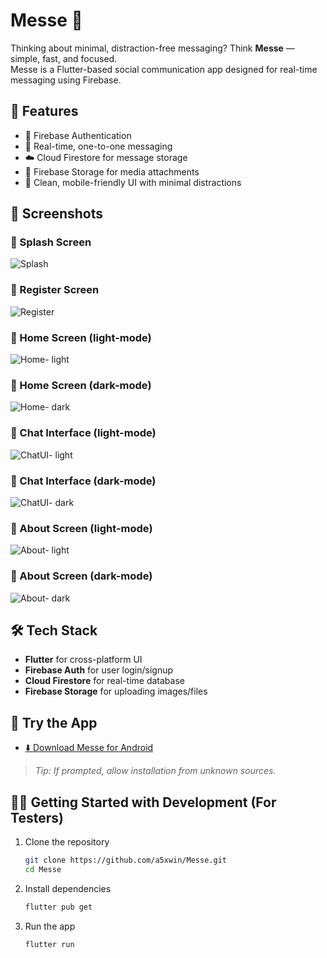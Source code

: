 # Messe 📲

Thinking about minimal, distraction-free messaging? Think **Messe** — simple, fast, and focused.  
Messe is a Flutter-based social communication app designed for real-time messaging using Firebase.

## 🚀 Features
- 🔐 Firebase Authentication
- 💬 Real-time, one-to-one messaging
- ☁️ Cloud Firestore for message storage
- 📁 Firebase Storage for media attachments
- 📱 Clean, mobile-friendly UI with minimal distractions

## 📸 Screenshots

### 🔐 Splash Screen
![Splash](assets/screenshots/1splash.jpg)

### 🔐 Register Screen
![Register](assets/screenshots/2register.jpg)

### 🔐 Home Screen (light-mode)
![Home- light](assets/screenshots/4homelight.jpg)

### 🔐 Home Screen (dark-mode)
![Home- dark](assets/screenshots/3homedark.jpg)

### 🔐 Chat Interface (light-mode)
![ChatUI- light](assets/screenshots/6chatlight.jpg)

### 🔐 Chat Interface (dark-mode)
![ChatUI- dark](assets/screenshots/5chatdark.jpg)

### 🔐 About Screen (light-mode)
![About- light](assets/screenshots/8aboutlight.jpg)

### 🔐 About Screen (dark-mode)
![About- dark](assets/screenshots/7aboutdark.jpg)



## 🛠️ Tech Stack
- **Flutter** for cross-platform UI
- **Firebase Auth** for user login/signup
- **Cloud Firestore** for real-time database
- **Firebase Storage** for uploading images/files

## 📱 Try the App

- [⬇️ Download Messe for Android](https://github.com/a5xwin/Messe/releases/latest/download/messe.apk)  

> _Tip: If prompted, allow installation from unknown sources._


## 🧑‍💻 Getting Started with Development (For Testers)

1. Clone the repository  
   ```bash
   git clone https://github.com/a5xwin/Messe.git
   cd Messe

2. Install dependencies
    ```bash
    flutter pub get

3. Run the app
    ```bash
    flutter run


